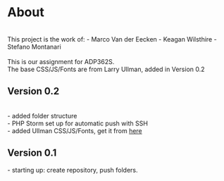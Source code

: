 <h1>About</h1> <br>
This project is the work of:
- Marco Van der Eecken
- Keagan Wilsthire
- Stefano Montanari
<br><br>
This is our assignment for ADP362S. <br>
The base CSS/JS/Fonts are from Larry Ullman, added in Version 0.2

<h2>Version 0.2 </h2><br>
- added folder structure<br>
- PHP Storm set up for automatic push with SSH<br>
- added Ullman CSS/JS/Fonts, get it from <a href="https://github.com/LarryUllman/phpvqs-5ed">here</a>

<h2>Version 0.1</h2>
 - starting up: create repository, push folders.
